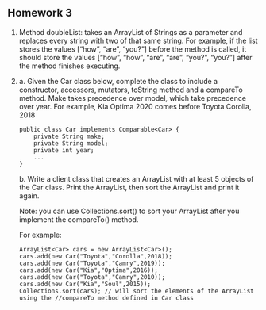 ## Homework 3
1. Method doubleList: takes an ArrayList of Strings as a parameter and replaces every
string with two of that same string. For example, if the list stores the values [“how”, “are”, “you?”] before the method is called, it should store the values [“how”, “how”, “are”, “are”, “you?”, “you?”] after the method finishes executing.


2.	a. Given the Car class below, complete the class to include a constructor, accessors, mutators, toString method and a compareTo method. Make takes precedence over model, which take precedence over year. For example, Kia Optima 2020 comes before Toyota Corolla, 2018

		public class Car implements Comparable<Car> {
			private String make; 
			private String model;
			private int year;
			...
		}

	b. Write a client class that creates an ArrayList with at least 5 objects of the Car class. Print the ArrayList, then sort the ArrayList and print it again.

	Note: you can use Collections.sort() to sort your ArrayList after you implement the compareTo() method.

	For example:

		ArrayList<Car> cars = new ArrayList<Car>(); 
		cars.add(new Car("Toyota","Corolla",2018)); 
		cars.add(new Car("Toyota","Camry",2019)); 
		cars.add(new Car("Kia","Optima",2016)); 
		cars.add(new Car("Toyota","Camry",2010)); 
		cars.add(new Car("Kia","Soul",2015));
		Collections.sort(cars); // will sort the elements of the ArrayList using the //compareTo method defined in Car class
